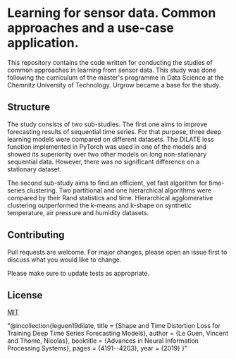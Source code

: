 # Learning for sensor data. Common approaches and a use-case application.

This repository contains the code written for conducting the studies of common approaches in learning from sensor data. This study was done following the curriculum of the master's programme in Data Science at the Chemnitz University of Technology. Urgrow became a base for the study.

## Structure

The study consists of two sub-studies. The first one aims to improve forecasting results of sequential time series. For that purpose, three deep learning models were compared on different datasets. The DILATE loss function implemented in PyTorch was used in one of the models and showed its superiority over two other models on long non-stationary sequential data. However, there was no significant difference on a stationary dataset.

The second sub-study aims to find an efficient, yet fast algorithm for time-series clustering. Two partitional and one hierarchical algorithms were compared by their Rand statistics and time. Hierarchical agglomerative clustering outperformed the k-means and k-shape on synthetic temperature, air pressure and humidity datasets.  



## Contributing
Pull requests are welcome. For major changes, please open an issue first to discuss what you would like to change.

Please make sure to update tests as appropriate.

## License
[MIT](https://choosealicense.com/licenses/mit/)

"@incollection{leguen19dilate,
title = {Shape and Time Distortion Loss for Training Deep Time Series Forecasting Models},
author = {Le Guen, Vincent and Thome, Nicolas},
booktitle = {Advances in Neural Information Processing Systems},
pages = {4191--4203},
year = {2019}
}"